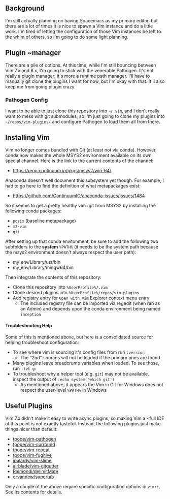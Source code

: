 ## Background

I'm still actually planning on having Spacemacs as my primary editor, but there are a lot of times it is nice to spawn a Vim instance and do a little work.  I'm tired of letting the configuration of those Vim instances be left to the whim of others, so I'm going to do some light planning.

## Plugin ~manager

There are a pile of options.  At this time, while I'm still bouncing between Vim 7.x and 8.x, I'm going to stick with the venerable Pathogen.  It's not really a plugin manager; it's more a runtime path manager.  I'll have to manually git clone the plugins I want for now, but I'm okay with that.  It'll also keep me from going plugin crazy.

### Pathogen Config

I want to be able to just clone this repository into `~/.vim`, and I don't really want to mess with git submodules, so I'm just going to clone my plugins into `~/repos/vim-plugins/` and configure Pathogen to load them all from there.

## Installing Vim

Vim no longer comes bundled with Git (at least not via conda).  However, conda now makes the whole MSYS2 environment available on its own special channel.  Here is the link to the current contents of the channel:
  * https://repo.continuum.io/pkgs/msys2/win-64/

Anaconda doesn't well document this subsystem yet though.  For example, I had to go here to find the definition of what metapackages exist:
  * https://github.com/ContinuumIO/anaconda-issues/issues/1484

So it seems to get a pretty healthy vim+git from MSYS2 by installing the following conda packages:
  * `posix` (baseline metapackage)
  * `m2-vim`
  * `git`

After setting up that conda envitonment, be sure to add the following two subfolders to the **system** `%PATH%` (it needs to be the system path because the msys2 environment doesn't always respect the user path):
  * my_env/Library/usr/bin
  * my_env/Library/mingw64/bin

Then integrate the contents of this repository:
  * Clone this repository into `%UserProfile%/.vim`
  * Clone desired plugins into `%UserProfile%/repos/vim-plugins`
  * Add registry entry for `Open with Vim` Explorer context menu entry
    * The included registry file can be imported via regedit (when ran as an Admin) and depends upon the conda environment being named `inception`


#### Troubleshooting Help

Some of this is mentioned above, but here is a consolidated source for helping troubleshoot configuration:
  * To see where vim is sourcing it's config files from run `:version`
    * The "2nd" sources will not be loaded if the primary ones are found
  * Many plugins leave breadcrumb variables when loaded.  To see those, run `:let g:`
  * To troubleshoot why a helper tool (e.g. `git`) may not be available, inspect the output of `:echo system('which git')`
    * As mentioned above, it appears the Vim in Git for Windows does not respect the user-level `%PATH%` in Windows

## Useful Plugins

Vim 7.x didn't make it easy to write async plugins, so making Vim a ~full IDE at this point is not exactly tasteful.  Instead, the following plugins just make things nicer than default:
  * [tpope/vim-pathogen](https://github.com/tpope/vim-pathogen)
  * [tpope/vim-surround](https://github.com/tpope/vim-surround)
  * [tpope/vim-repeat](https://github.com/tpope/vim-repeat)
  * [tpope/vim-fugitive](https://github.com/tpope/vim-fugitive)
  * [jpalardy/vim-slime](https://github.com/jpalardy/vim-slime)
  * [airblade/vim-gitgutter](https://github.com/airblade/vim-gitgutter)
  * [Raimondi/delimitMate](https://github.com/Raimondi/delimitMate)
  * [ervandew/supertab](https://github.com/ervandew/supertab)
  
Only a couple of the above require specific configuration options in `vimrc`.  See its contents for details.

